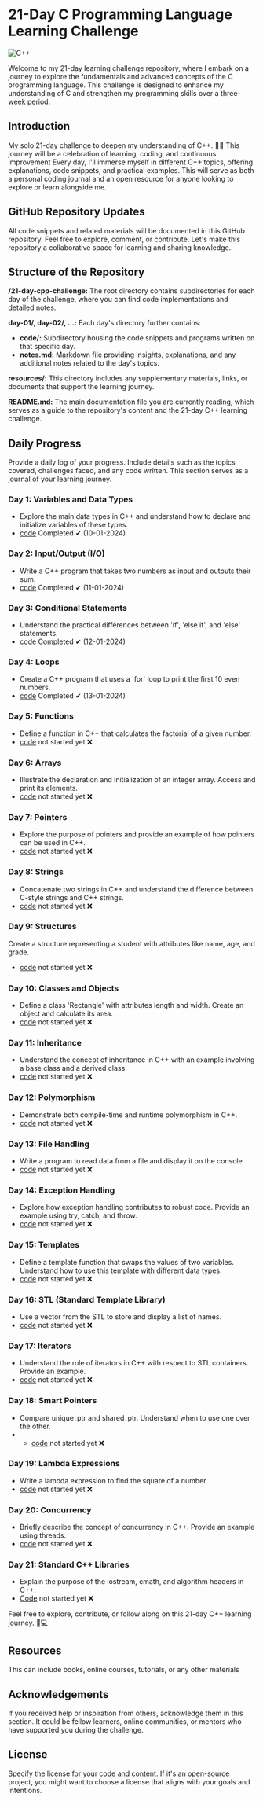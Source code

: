 
# 21-Day C Programming Language Learning Challenge

![C++](./cpp%20banner.jpg)

Welcome to my 21-day learning challenge repository, where I embark on a journey to explore the fundamentals and advanced concepts of the C programming language. This challenge is designed to enhance my understanding of C and strengthen my programming skills over a three-week period.

## Introduction

My solo 21-day challenge to deepen my understanding of C++. 🚀💡 This journey will be a celebration of learning, coding, and continuous improvement
Every day, I'll immerse myself in different C++ topics, offering explanations, code snippets, and practical examples. This will serve as both a personal coding journal and an open resource for anyone looking to explore or learn alongside me.

## GitHub Repository Updates

All code snippets and related materials will be documented in this GitHub repository. Feel free to explore, comment, or contribute. Let's make this repository a collaborative space for learning and sharing knowledge..


## Structure of the Repository
**/21-day-cpp-challenge:** The root directory contains subdirectories for each day of the challenge, where you can find code implementations and detailed notes.

**day-01/, day-02/, ...:** Each day's directory further contains:

- **code/:** Subdirectory housing the code snippets and programs written on that specific day.
- **notes.md:** Markdown file providing insights, explanations, and any additional notes related to the day's topics.
  
**resources/:** This directory includes any supplementary materials, links, or documents that support the learning journey.

**README.md:** The main documentation file you are currently reading, which serves as a guide to the repository's content and the 21-day C++ learning challenge.


## Daily Progress

Provide a daily log of your progress. Include details such as the topics covered, challenges faced, and any code written. This section serves as a journal of your learning journey.

### Day 1: Variables and Data Types
- Explore the main data types in C++ and understand how to declare and initialize variables of these types.
- [code](https://github.com/Xensen008/21_days_cpp_series/blob/main/Day%201/notes.md) Completed ✔ (10-01-2024)
### Day 2: Input/Output (I/O)
- Write a C++ program that takes two numbers as input and outputs their sum.
- [code](https://github.com/Xensen008/21_days_cpp_series/blob/main/Day%202/notes.md) Completed ✔ (11-01-2024)
### Day 3: Conditional Statements
- Understand the practical differences between 'if', 'else if', and 'else' statements.
- [code](https://github.com/Xensen008/21_days_cpp_series/blob/main/Day%203/notes.md) Completed ✔ (12-01-2024)
### Day 4: Loops
- Create a C++ program that uses a 'for' loop to print the first 10 even numbers.
- [code](https://github.com/Xensen008/21_days_cpp_series/blob/main/Day%204/notes.md) Completed ✔ (13-01-2024)
### Day 5: Functions
- Define a function in C++ that calculates the factorial of a given number.
- [code](https://github.com/Xensen008/21_days_cpp_series/blob/main/Day%205/notes.md) not started yet ❌
### Day 6: Arrays
- Illustrate the declaration and initialization of an integer array. Access and print its elements.
- [code](https://github.com/Xensen008/21_days_cpp_series/blob/main/Day%206/notes.md) not started yet ❌
### Day 7: Pointers
- Explore the purpose of pointers and provide an example of how pointers can be used in C++.
- [code](https://github.com/Xensen008/21_days_cpp_series/blob/main/Day%207/notes.md) not started yet ❌
### Day 8: Strings
- Concatenate two strings in C++ and understand the difference between C-style strings and C++ strings.
- [code](https://github.com/Xensen008/21_days_cpp_series/blob/main/Day%208/notes.md) not started yet ❌
### Day 9: Structures
Create a structure representing a student with attributes like name, age, and grade.
- [code](https://github.com/Xensen008/21_days_cpp_series/blob/main/Day%209/notes.md) not started yet ❌
### Day 10: Classes and Objects
- Define a class 'Rectangle' with attributes length and width. Create an object and calculate its area.
- [code](https://github.com/Xensen008/21_days_cpp_series/blob/main/Day%210/notes.md) not started yet ❌
### Day 11: Inheritance
- Understand the concept of inheritance in C++ with an example involving a base class and a derived class.
- [code](https://github.com/Xensen008/21_days_cpp_series/blob/main/Day%211/notes.md) not started yet ❌
### Day 12: Polymorphism
- Demonstrate both compile-time and runtime polymorphism in C++.
- [code](https://github.com/Xensen008/21_days_cpp_series/blob/main/Day%212/notes.md) not started yet ❌
### Day 13: File Handling
- Write a program to read data from a file and display it on the console.
- [code](https://github.com/Xensen008/21_days_cpp_series/blob/main/Day%213/notes.md) not started yet ❌
### Day 14: Exception Handling
- Explore how exception handling contributes to robust code. Provide an example using try, catch, and throw.
- [code](https://github.com/Xensen008/21_days_cpp_series/blob/main/Day%214/notes.md) not started yet ❌
### Day 15: Templates
- Define a template function that swaps the values of two variables. Understand how to use this template with different data types.
- [code](https://github.com/Xensen008/21_days_cpp_series/blob/main/Day%215/notes.md) not started yet ❌
### Day 16: STL (Standard Template Library)
- Use a vector from the STL to store and display a list of names.
- [code](https://github.com/Xensen008/21_days_cpp_series/blob/main/Day%216/notes.md) not started yet ❌
### Day 17: Iterators
- Understand the role of iterators in C++ with respect to STL containers. Provide an example.
- [code](https://github.com/Xensen008/21_days_cpp_series/blob/main/Day%217/notes.md) not started yet ❌
### Day 18: Smart Pointers
- Compare unique_ptr and shared_ptr. Understand when to use one over the other.
- - [code](https://github.com/Xensen008/21_days_cpp_series/blob/main/Day%218/notes.md) not started yet ❌
### Day 19: Lambda Expressions
- Write a lambda expression to find the square of a number.
- [code](https://github.com/Xensen008/21_days_cpp_series/blob/main/Day%219/notes.md) not started yet ❌
### Day 20: Concurrency
- Briefly describe the concept of concurrency in C++. Provide an example using threads.
- [code](https://github.com/Xensen008/21_days_cpp_series/blob/main/Day%220/notes.md) not started yet ❌
### Day 21: Standard C++ Libraries
- Explain the purpose of the iostream, cmath, and algorithm headers in C++.
- [Code](https://github.com/Xensen008/21_days_cpp_series/blob/main/Day%221/notes.md) not started yet ❌

Feel free to explore, contribute, or follow along on this 21-day C++ learning journey. 🚀💻

## Resources

This can include books, online courses, tutorials, or any other materials 


## Acknowledgements

If you received help or inspiration from others, acknowledge them in this section. It could be fellow learners, online communities, or mentors who have supported you during the challenge.

## License

Specify the license for your code and content. If it's an open-source project, you might want to choose a license that aligns with your goals and intentions.

